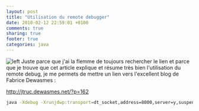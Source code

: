 ```yaml
---
layout: post
title: "Utilisation du remote debugger"
date: 2010-02-12 22:59:01 +0100
comments: true
sharing: true
footer: true
categories: java
---
```

<img border="0" src="http://4.bp.blogspot.com/_XLL8sJPQ97g/S3VtYOIAnBI/AAAAAAAAAIg/vs6qhSaG6Gc/s320/blog_fabrice.png" alt="left"/>
Juste parce que j'ai la flemme de toujours rechercher le lien et parce que je trouve que cet article explique et résume très bien l'utilisation du remote debug, je me permets de mettre un lien vers l'excellent blog de Fabrice Dewasmes :

http://jtruc.dewasmes.net/?p=162

```bash
java -Xdebug -Xrunjdwp:transport=dt_socket,address=8000,server=y,suspend=n MonMachin
```